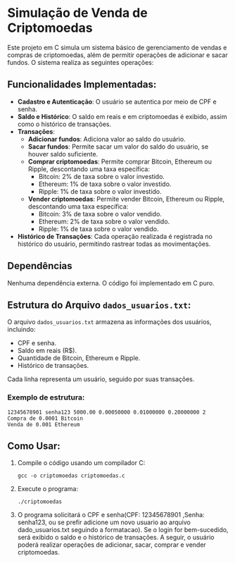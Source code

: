 # Simulação de Venda de Criptomoedas

Este projeto em C simula um sistema básico de gerenciamento de vendas e compras de criptomoedas, além de permitir operações de adicionar e sacar fundos. O sistema realiza as seguintes operações:

## Funcionalidades Implementadas:
- **Cadastro e Autenticação**: O usuário se autentica por meio de CPF e senha.
- **Saldo e Histórico**: O saldo em reais e em criptomoedas é exibido, assim como o histórico de transações.
- **Transações**:
  - **Adicionar fundos**: Adiciona valor ao saldo do usuário.
  - **Sacar fundos**: Permite sacar um valor do saldo do usuário, se houver saldo suficiente.
  - **Comprar criptomoedas**: Permite comprar Bitcoin, Ethereum ou Ripple, descontando uma taxa específica:
    - Bitcoin: 2% de taxa sobre o valor investido.
    - Ethereum: 1% de taxa sobre o valor investido.
    - Ripple: 1% de taxa sobre o valor investido.
  - **Vender criptomoedas**: Permite vender Bitcoin, Ethereum ou Ripple, descontando uma taxa específica:
    - Bitcoin: 3% de taxa sobre o valor vendido.
    - Ethereum: 2% de taxa sobre o valor vendido.
    - Ripple: 1% de taxa sobre o valor vendido.
- **Histórico de Transações**: Cada operação realizada é registrada no histórico do usuário, permitindo rastrear todas as movimentações.

## Dependências
Nenhuma dependência externa. O código foi implementado em C puro.

## Estrutura do Arquivo `dados_usuarios.txt`:
O arquivo `dados_usuarios.txt` armazena as informações dos usuários, incluindo:
- CPF e senha.
- Saldo em reais (R$).
- Quantidade de Bitcoin, Ethereum e Ripple.
- Histórico de transações.

Cada linha representa um usuário, seguido por suas transações.

### Exemplo de estrutura:
```
12345678901 senha123 5000.00 0.00050000 0.01000000 0.20000000 2
Compra de 0.0001 Bitcoin
Venda de 0.001 Ethereum
```


## Como Usar:
1. Compile o código usando um compilador C:
   ```
   gcc -o criptomoedas criptomoedas.c
   ```
2. Execute o programa:
   ```
   ./criptomoedas
   ```
3. O programa solicitará o CPF e senha(CPF: 12345678901 ,Senha: senha123, ou se prefir adicione um novo usuario ao arquivo dado_usuarios.txt seguindo a formatacao). Se o login for bem-sucedido, será exibido o saldo e o histórico de transações. A seguir, o usuário poderá realizar operações de adicionar, sacar, comprar e vender criptomoedas.
